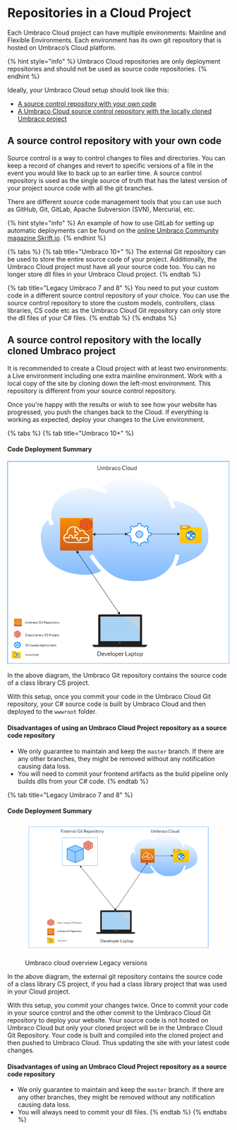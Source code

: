 # Repositories in a Cloud Project

Each Umbraco Cloud project can have multiple environments: Mainline and Flexible Environments. Each environment has its own git repository that is hosted on Umbraco’s Cloud platform.

{% hint style="info" %}
Umbraco Cloud repositories are only deployment repositories and should not be used as source code repositories.
{% endhint %}

Ideally, your Umbraco Cloud setup should look like this:

* [A source control repository with your own code](git-repository-in-a-cloud-project.md#a-source-control-repository-with-your-own-code)
* [A Umbraco Cloud source control repository with the locally cloned Umbraco project](git-repository-in-a-cloud-project.md#a-git-umbraco-cloud-source-control-repository-with-the-locally-cloned-umbraco-project)

## A source control repository with your own code

Source control is a way to control changes to files and directories. You can keep a record of changes and revert to specific versions of a file in the event you would like to back up to an earlier time. A source control repository is used as the single source of truth that has the latest version of your project source code with all the git branches.

There are different source code management tools that you can use such as GitHub, Git, GitLab, Apache Subversion (SVN), Mercurial, etc.

{% hint style="info" %}
An example of how to use GitLab for setting up automatic deployments can be found on the [online Umbraco Community magazine Skrift.io](https://skrift.io/issues/using-gitlab-bidirectional-mirroring-azure-devops-release-pipelines-to-auto-deploy-into-umbraco-cloud/).
{% endhint %}

{% tabs %}
{% tab title="Umbraco 10+" %}
The external Git repository can be used to store the entire source code of your project. Additionally, the Umbraco Cloud project must have all your source code too. You can no longer store dll files in your Umbraco Cloud project.
{% endtab %}

{% tab title="Legacy Umbraco 7 and 8" %}
You need to put your custom code in a different source control repository of your choice. You can use the source control repository to store the custom models, controllers, class libraries, CS code etc as the Umbraco Cloud Git repository can only store the dll files of your C# files.
{% endtab %}
{% endtabs %}

## A source control repository with the locally cloned Umbraco project

It is recommended to create a Cloud project with at least two environments: a Live environment including one extra mainline environment. Work with a local copy of the site by cloning down the left-most environment. This repository is different from your source control repository.

Once you're happy with the results or wish to see how your website has progressed, you push the changes back to the Cloud. If everything is working as expected, deploy your changes to the Live environment.

{% tabs %}
{% tab title="Umbraco 10+" %}
#### Code Deployment Summary

![Umbraco Cloud Overview](images/UCP.png)

In the above diagram, the Umbraco Git repository contains the source code of a class library CS project.

With this setup, once you commit your code in the Umbraco Cloud Git repository, your C# source code is built by Umbraco Cloud and then deployed to the `wwwroot` folder.

#### Disadvantages of using an Umbraco Cloud Project repository as a source code repository

* We only guarantee to maintain and keep the `master` branch. If there are any other branches, they might be removed without any notification causing data loss.
* You will need to commit your frontend artifacts as the build pipeline only builds dlls from your C# code.
{% endtab %}

{% tab title="Legacy Umbraco 7 and 8" %}
#### Code Deployment Summary

<figure><img src="../.gitbook/assets/UCP_v8.png" alt=""><figcaption><p>Umbraco cloud overview Legacy versions</p></figcaption></figure>

In the above diagram, the external git repository contains the source code of a class library CS project, if you had a class library project that was used in your Cloud project.

With this setup, you commit your changes twice. Once to commit your code in your source control and the other commit to the Umbraco Cloud Git repository to deploy your website. Your source code is not hosted on Umbraco Cloud but only your cloned project will be in the Umbraco Cloud Git Repository. Your code is built and compiled into the cloned project and then pushed to Umbraco Cloud. Thus updating the site with your latest code changes.

#### Disadvantages of using an Umbraco Cloud Project repository as a source code repository

* We only guarantee to maintain and keep the `master` branch. If there are any other branches, they might be removed without any notification causing data loss.
* You will always need to commit your dll files.
{% endtab %}
{% endtabs %}
